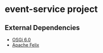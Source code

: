 # event-service project
## External Dependencies

- [OSGi 6.0](https://mvnrepository.com/artifact/org.osgi/org.osgi.core/6.0.0)
- [Apache Felix](https://mvnrepository.com/artifact/org.apache.felix/org.osgi.core/1.0.0)